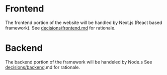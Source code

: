 # Frontend

The frontend portion of the website will be handled by Next.js (React based framework). See [decisions/frontend.md](../decisions/frontend.md) for rationale.

# Backend

The backend portion of the framework will be handeled by Node.s See [decisions/backend](../decisions/backend.md).md for rationale.


